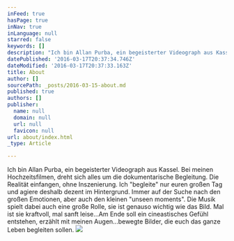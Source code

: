 ```yaml
---
inFeed: true
hasPage: true
inNav: true
inLanguage: null
starred: false
keywords: []
description: "Ich bin Allan Purba, ein begeisterter Videograph aus Kassel. Bei meinen Hochzeitsfilmen, dreht sich alles um die dokumentarische Begleitung. \_ \_ \_ \_ Nichts stellend, Nichts inszinierend. Ich bin da, aber auch nicht. Ich agiere im Hintergrund, immer auf der Suche nach den großen Emotionen, aber auch den kleinen \"unseen moments\". Die Musik spielt spielt dabei auch eine große Rolle, mal kraftvoll, mal sanft leise...ein cineastisches Gefühl möchte ich transportieren, erzählt mit meinen Augen und Bilder zeigen, die euch das ganze Leben begleiten sollen."
datePublished: '2016-03-17T20:37:34.746Z'
dateModified: '2016-03-17T20:37:33.163Z'
title: About
author: []
sourcePath: _posts/2016-03-15-about.md
published: true
authors: []
publisher:
  name: null
  domain: null
  url: null
  favicon: null
url: about/index.html
_type: Article

---
```

Ich bin Allan Purba, ein begeisterter Videograph aus Kassel. Bei meinen Hochzeitsfilmen, dreht sich alles um die dokumentarische Begleitung.         Die Realität einfangen, ohne Inszenierung. Ich "begleite" nur euren großen Tag und agiere deshalb dezent im Hintergrund. Immer auf der Suche nach den großen Emotionen, aber auch den kleinen "unseen moments". Die Musik spielt dabei auch eine große Rolle, sie ist genauso wichtig wie das Bild. Mal ist sie kraftvoll, mal sanft leise...Am Ende soll ein cineastisches Gefühl entstehen, erzählt mit meinen Augen...bewegte Bilder, die euch das ganze Leben begleiten sollen.
![](https://s3-us-west-2.amazonaws.com/the-grid-img/p/4a92e8df30c8b3f9035d0bb1fab3f43588576a2e.jpg)
